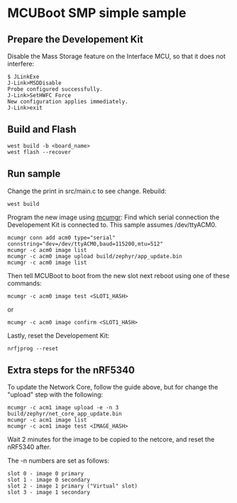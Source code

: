 # MCUBoot SMP simple sample

## Prepare the Developement Kit
Disable the Mass Storage feature on the Interface MCU, so that it does not interfere:
```
$ JLinkExe 
J-Link>MSDDisable
Probe configured successfully.
J-Link>SetHWFC Force
New configuration applies immediately.
J-Link>exit
```

## Build and Flash

```
west build -b <board_name>
west flash --recover
```

## Run sample

Change the print in src/main.c to see change.
Rebuild:
```
west build
```

Program the new image using [mcumgr](https://developer.nordicsemi.com/nRF_Connect_SDK/doc/2.1.0/zephyr/guides/device_mgmt/mcumgr.html):
Find which serial connection the Developement Kit is connected to. This sample assumes /dev/ttyACM0.

```
mcumgr conn add acm0 type="serial" connstring="dev=/dev/ttyACM0,baud=115200,mtu=512"
mcumgr -c acm0 image list
mcumgr -c acm0 image upload build/zephyr/app_update.bin
mcumgr -c acm0 image list
```

Then tell MCUBoot to boot from the new slot next reboot using one of these commands:
```
mcumgr -c acm0 image test <SLOT1_HASH>
```
or
```
mcumgr -c acm0 image confirm <SLOT1_HASH>
```

Lastly, reset the Developement Kit:
```
nrfjprog --reset
```

## Extra steps for the nRF5340

To update the Network Core, follow the guide above, but for change the "upload" step with the following:
```
mcumgr -c acm1 image upload -e -n 3 build/zephyr/net_core_app_update.bin
mcumgr -c acm1 image list
mcumgr -c acm1 image test <IMAGE_HASH>
```
Wait 2 minutes for the image to be copied to the netcore, and reset the nRF5340 after.

The -n numbers are set as follows:
```
slot 0 - image 0 primary
slot 1 - image 0 secondary
slot 2 - image 1 primary ("Virtual" slot)
slot 3 - image 1 secondary
```
